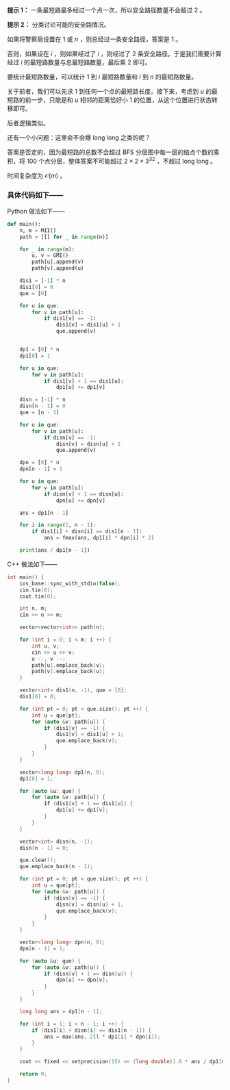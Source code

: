 **提示 1：** 一条最短路最多经过一个点一次，所以安全路径数量不会超过 $2$ 。

**提示 2：** 分类讨论可能的安全路情况。

如果将警察局设置在 $1$ 或 $n$ ，则总经过一条安全路径，答案是 $1$ 。

否则，如果设在 $i$ ，则如果经过了 $i$ ，则经过了 $2$ 条安全路径。于是我们需要计算经过 $i$ 的最短路数量与总最短路数量，最后乘 $2$ 即可。

要统计最短路数量，可以统计 $1$ 到 $i$ 最短路数量和 $i$ 到 $n$ 的最短路数量。

关于前者，我们可以先求 $1$ 到任何一个点的最短路长度。接下来，考虑到 $u$ 的最短路的前一步，只能是和 $u$ 相邻的距离恰好小 $1$ 的位置，从这个位置进行状态转移即可。

后者逻辑类似。

还有一个小问题：这里会不会爆 long long 之类的呢？

答案是否定的，因为最短路的总数不会超过 BFS 分层图中每一层的结点个数的乘积，将 $100$ 个点分层，整体答案不可能超过 $2\times 2\times 3^{32}$ ，不超过 long long 。

时间复杂度为 $\mathcal{O}(m)$ 。

### 具体代码如下——

Python 做法如下——

```Python []
def main():
    n, m = MII()
    path = [[] for _ in range(n)]

    for _ in range(m):
        u, v = GMI()
        path[u].append(v)
        path[v].append(u)

    dis1 = [-1] * n
    dis1[0] = 0
    que = [0]

    for u in que:
        for v in path[u]:
            if dis1[v] == -1:
                dis1[v] = dis1[u] + 1
                que.append(v)


    dp1 = [0] * n
    dp1[0] = 1

    for u in que:
        for v in path[u]:
            if dis1[v] + 1 == dis1[u]:
                dp1[u] += dp1[v]

    disn = [-1] * n
    disn[n - 1] = 0
    que = [n - 1]

    for u in que:
        for v in path[u]:
            if disn[v] == -1:
                disn[v] = disn[u] + 1
                que.append(v)

    dpn = [0] * n
    dpn[n - 1] = 1

    for u in que:
        for v in path[u]:
            if disn[v] + 1 == disn[u]:
                dpn[u] += dpn[v]

    ans = dp1[n - 1]

    for i in range(1, n - 1):
        if dis1[i] + disn[i] == dis1[n - 1]:
            ans = fmax(ans, dp1[i] * dpn[i] * 2)

    print(ans / dp1[n - 1])
```

C++ 做法如下——

```cpp []
int main() {
    ios_base::sync_with_stdio(false);
    cin.tie(0);
    cout.tie(0);

    int n, m;
    cin >> n >> m;

    vector<vector<int>> path(n);

    for (int i = 0; i < m; i ++) {
        int u, v;
        cin >> u >> v;
        u --, v --;
        path[u].emplace_back(v);
        path[v].emplace_back(u);
    }

    vector<int> dis1(n, -1), que = {0};
    dis1[0] = 0;

    for (int pt = 0; pt < que.size(); pt ++) {
        int u = que[pt];
        for (auto &v: path[u]) {
            if (dis1[v] == -1) {
                dis1[v] = dis1[u] + 1;
                que.emplace_back(v);
            }
        }
    }

    vector<long long> dp1(n, 0);
    dp1[0] = 1;

    for (auto &u: que) {
        for (auto &v: path[u]) {
            if (dis1[v] + 1 == dis1[u]) {
                dp1[u] += dp1[v];
            }
        }
    }

    vector<int> disn(n, -1);
    disn[n - 1] = 0;

    que.clear();
    que.emplace_back(n - 1);

    for (int pt = 0; pt < que.size(); pt ++) {
        int u = que[pt];
        for (auto &v: path[u]) {
            if (disn[v] == -1) {
                disn[v] = disn[u] + 1;
                que.emplace_back(v);
            }
        }
    }

    vector<long long> dpn(n, 0);
    dpn[n - 1] = 1;

    for (auto &u: que) {
        for (auto &v: path[u]) {
            if (disn[v] + 1 == disn[u]) {
                dpn[u] += dpn[v];
            }
        }
    }

    long long ans = dp1[n - 1];

    for (int i = 1; i < n - 1; i ++) {
        if (dis1[i] + disn[i] == dis1[n - 1]) {
            ans = max(ans, 2ll * dp1[i] * dpn[i]);
        }
    }

    cout << fixed << setprecision(15) << (long double)1.0 * ans / dp1[n - 1];

    return 0;
}
```